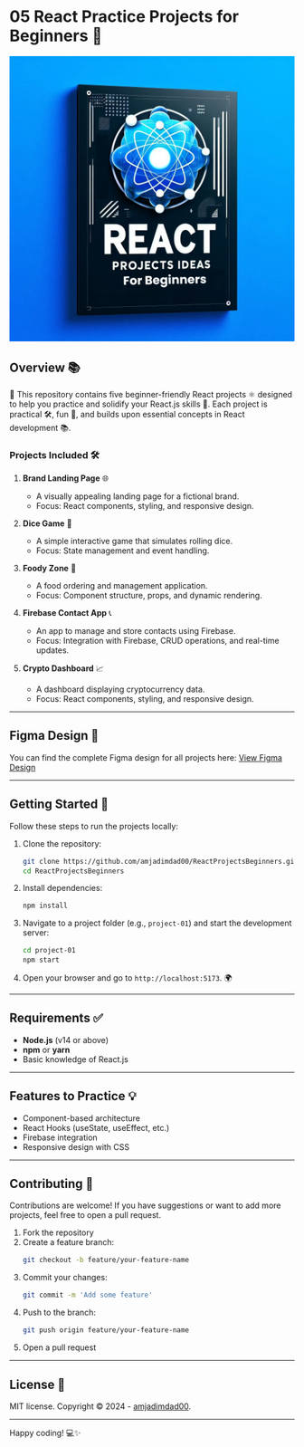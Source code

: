 # 05 React Practice Projects for Beginners 🎉

![React Course](/img.png)

## Overview 📚

📂 This repository contains five beginner-friendly React projects ⚛️ designed to help you practice and solidify your React.js skills 💪. Each project is practical 🛠️, fun 🎉, and builds upon essential concepts in React development 📚.

### Projects Included 🛠️

1. **Brand Landing Page** 🌐

   - A visually appealing landing page for a fictional brand.
   - Focus: React components, styling, and responsive design.

2. **Dice Game** 🎲

   - A simple interactive game that simulates rolling dice.
   - Focus: State management and event handling.

3. **Foody Zone** 🍔

   - A food ordering and management application.
   - Focus: Component structure, props, and dynamic rendering.

4. **Firebase Contact App** 📞

   - An app to manage and store contacts using Firebase.
   - Focus: Integration with Firebase, CRUD operations, and real-time updates.

5. **Crypto Dashboard** 📈
   - A dashboard displaying cryptocurrency data.
   - Focus: React components, styling, and responsive design.

---

## Figma Design 🎨

You can find the complete Figma design for all projects here:
<a href="https://www.figma.com/design/ApQVrImqEjxqAVWrWmhEXW/5-REACT-PROJECTS-FOR-BEGINNERS?node-id=0-1&m=dev&t=FyYIQWh9UUh8peo0-1" target="_blank">View Figma Design</a>

---

## Getting Started 🚀

Follow these steps to run the projects locally:

1. Clone the repository:

   ```bash
   git clone https://github.com/amjadimdad00/ReactProjectsBeginners.git
   cd ReactProjectsBeginners

   ```

2. Install dependencies:

   ```bash
   npm install

   ```

3. Navigate to a project folder (e.g., `project-01`) and start the development server:

   ```bash
   cd project-01
   npm start

   ```

4. Open your browser and go to `http://localhost:5173`. 🌍

---

## Requirements ✅

- **Node.js** (v14 or above)
- **npm** or **yarn**
- Basic knowledge of React.js

---

## Features to Practice 💡

- Component-based architecture
- React Hooks (useState, useEffect, etc.)
- Firebase integration
- Responsive design with CSS

---

## Contributing 🤝

Contributions are welcome! If you have suggestions or want to add more projects, feel free to open a pull request.

1. Fork the repository
2. Create a feature branch:
   ```bash
   git checkout -b feature/your-feature-name
   ```
3. Commit your changes:
   ```bash
   git commit -m 'Add some feature'
   ```
4. Push to the branch:
   ```bash
   git push origin feature/your-feature-name
   ```
5. Open a pull request

---

## License 📜

MIT license. Copyright © 2024 - <a href="https://amjadimdad00.vercel.app" target="_blank">amjadimdad00</a>.

---

Happy coding! 💻✨
